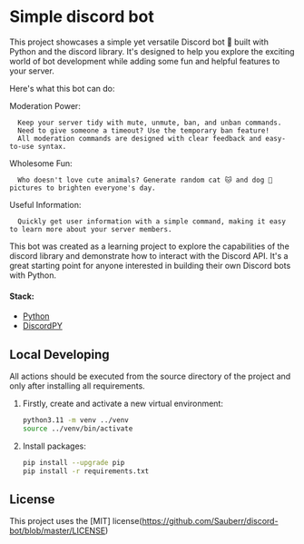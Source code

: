 # Simple discord bot

This project showcases a simple yet versatile Discord bot 🤖 built with Python and the discord library.  It's designed to help you explore the exciting world of bot development while adding some fun and helpful features to your server.

Here's what this bot can do:

Moderation Power:

      Keep your server tidy with mute, unmute, ban, and unban commands.
      Need to give someone a timeout? Use the temporary ban feature!
      All moderation commands are designed with clear feedback and easy-to-use syntax.

Wholesome Fun:

      Who doesn't love cute animals? Generate random cat 🐱 and dog 🐶 pictures to brighten everyone's day.

Useful Information:

      Quickly get user information with a simple command, making it easy to learn more about your server members.

   
This bot was created as a learning project to explore the capabilities of the discord library and demonstrate how to interact with the Discord API.  It's a great starting point for anyone interested in building their own Discord bots with Python.

#### Stack:

- [Python](https://www.python.org/downloads/)
- [DiscordPY](https://discordpy.readthedocs.io/en/stable/)


## Local Developing

All actions should be executed from the source directory of the project and only after installing all requirements.

1. Firstly, create and activate a new virtual environment:
   ```bash
   python3.11 -m venv ../venv
   source ../venv/bin/activate
   ```
   
2. Install packages:
   ```bash
   pip install --upgrade pip
   pip install -r requirements.txt
   ```

## License

This project uses the [MIT] license(https://github.com/Sauberr/discord-bot/blob/master/LICENSE)
